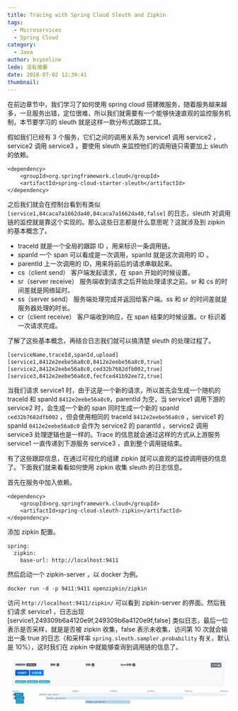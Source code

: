 ```yaml
---
title: Tracing with Spring Cloud Sleuth and Zipkin
tags:
  - Microservices
  - Spring Cloud
category:
  - Java
author: bsyonline
lede: 没有摘要
date: 2018-07-02 12:39:41
thumbnail:
---
```


在前边章节中，我们学习了如何使用 spring cloud 搭建微服务，随着服务越来越多，一旦服务出错，定位很难，所以我们就需要有一个能够快速直观的监控服务机制，本节要学习的 sleuth 就是这样一款分布式跟踪工具。 

假如我们已经有 3 个服务，它们之间的调用关系为 service1 调用 service2 ，service2 调用 service3 。要使用 sleuth 来监控他们的调用链只需要加上 sleuth 的依赖。

```
<dependency>
	<groupId>org.springframework.cloud</groupId>
	<artifactId>spring-cloud-starter-sleuth</artifactId>
</dependency>
```

之后我们就会在控制台看到有类似 ` [service1,84caca7a1662da40,84caca7a1662da40,false]` 的日志，sleuth 对调用链的监控就是靠这个实现的。那么这些日志都是什么意思呢？这就涉及到 zipkin 的基本概念了。

- traceId
  就是一个全局的跟踪 ID ，用来标识一条调用链。
- spanId
  一个 span 可以看成是一次调用，spanId 就是这次调用的 ID 。
- parentId
  上一次调用的 ID，用来将前后的请求串联起来。
- cs（client send）
  客户端发起请求，在 span 开始的时候设置。
- sr（server receive）
  服务端收到请求之后开始处理请求之前。sr 和 cs 的时间差就是网络延时。
- ss（server send）
  服务端处理完成并返回给客户端。ss 和 sr 的时间差就是服务器处理的时长。
- cr（client receive）
  客户端收到响应，在 span 结束的时候设置。cr 标识着一次请求完成。

了解了这些基本概念，再结合日志我们就可以搞清楚 sleuth 的处理过程了。

```
[serviceName,traceId,spanId,upload]
[service1,8412e2eebe56a8c0,8412e2eebe56a8c0,true]
[service2,8412e2eebe56a8c0,ced32b7682dfb002,true]
[service3,8412e2eebe56a8c0,fecfced41b92ee72,true]
```

当我们请求 service1 时，由于这是一个新的请求，所以首先会生成一个随机的 traceId 和 spanId `8412e2eebe56a8c0`，parentId 为空，当 service1 调用下游的 service2 时，会生成一个新的 span 同时生成一个新的 spanId `ced32b7682dfb002` ，但会使用相同的 traceId `8412e2eebe56a8c0` ，service1 的 spanId `8412e2eebe56a8c0` 会作为 service2 的 parantId 。service2 调用 service3 处理逻辑也是一样的。Trace 的信息就会通过这样的方式从上游服务 service1 一直传递到下游服务 service3 ，直到整个调用链结束。

有了这些跟踪信息，在通过可视化的组建 zipkin 就可以直观的监控调用链的信息了。下面我们就来看看如何使用 zipkin 收集 sleuth 的日志信息。

首先在服务中加入依赖。

```
<dependency>
	<groupId>org.springframework.cloud</groupId>
	<artifactId>spring-cloud-sleuth-zipkin</artifactId>
</dependency>
```

添加 zipkin 配置。

```
spring:
  zipkin:
    base-url: http://localhost:9411
```

然后启动一个 zipkin-server ，以 docker 为例。

```
docker run -d -p 9411:9411 openzipkin/zipkin
```

访问 `http://localhost:9411/zipkin/` 可以看到 zipkin-server 的界面。然后我们请求 service1 ，日志出现 [service1,249309b6a4120e9f,249309b6a4120e9f,false] 类似日志，最后一位表示是否采样，就是是否被 zipkin 收集，false 表示未收集，访问第 10 次就会输出一条 true 的日志（和采样率 `spring.sleuth.sampler.probability` 有关，默认是 10%），这时我们在 zipkin 中就能够查询到调用链的信息了。

![](https://raw.githubusercontent.com/bsyonline/pic/master/20190505/1557045399872.png)